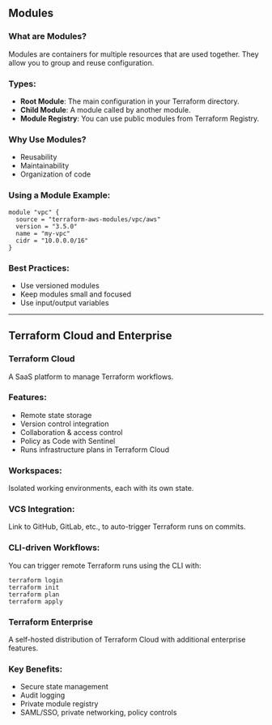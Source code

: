 ## Modules

### What are Modules?
Modules are containers for multiple resources that are used together. They allow you to group and reuse configuration.

### Types:
- **Root Module**: The main configuration in your Terraform directory.
- **Child Module**: A module called by another module.
- **Module Registry**: You can use public modules from Terraform Registry.

### Why Use Modules?
- Reusability
- Maintainability
- Organization of code

### Using a Module Example:
```hcl
module "vpc" {
  source = "terraform-aws-modules/vpc/aws"
  version = "3.5.0"
  name = "my-vpc"
  cidr = "10.0.0.0/16"
}
```

### Best Practices:
- Use versioned modules
- Keep modules small and focused
- Use input/output variables

---

## Terraform Cloud and Enterprise

### Terraform Cloud
A SaaS platform to manage Terraform workflows.

### Features:
- Remote state storage
- Version control integration
- Collaboration & access control
- Policy as Code with Sentinel
- Runs infrastructure plans in Terraform Cloud

### Workspaces:
Isolated working environments, each with its own state.

### VCS Integration:
Link to GitHub, GitLab, etc., to auto-trigger Terraform runs on commits.

### CLI-driven Workflows:
You can trigger remote Terraform runs using the CLI with:
```
terraform login
terraform init
terraform plan
terraform apply
```
### Terraform Enterprise
A self-hosted distribution of Terraform Cloud with additional enterprise features.

### Key Benefits:
- Secure state management
- Audit logging
- Private module registry
- SAML/SSO, private networking, policy controls

